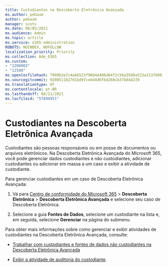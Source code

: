 ```yaml
---
title: Custodiantes na Descoberta Eletrônica Avançada
ms.author: pebaum
author: pebaum
manager: scotv
ms.date: 08/05/2021
ms.audience: Admin
ms.topic: article
ms.service: o365-administration
ROBOTS: NOINDEX, NOFOLLOW
localization_priority: Priority
ms.collection: Adm_O365
ms.custom:
- "3200003"
- "12580"
ms.openlocfilehash: 7999b2e7c4ab6523f9084d406484f2c58a3560a533a3137698f07a18c58d46f4
ms.sourcegitcommit: 920051182781bd97ce4d4d6fbd268cb37b84d239
ms.translationtype: HT
ms.contentlocale: pt-BR
ms.lasthandoff: 08/11/2021
ms.locfileid: "57894951"
---
```

# <a name="custodians-in-advanced-ediscovery"></a>Custodiantes na Descoberta Eletrônica Avançada

Custodiantes são pessoas responsáveis ou em posse de documentos ou arquivos eletrônicos. Na Descoberta Eletrônica Avançada do Microsoft 365, você pode gerenciar dados custodiantes e não custodiantes, adicionar custodiantes ou adicionar em massa a um caso e exibir a atividade de custodiante.

Para gerenciar custodiantes em um caso de Descoberta Eletrônica Avançada:

1. Vá para [Centro de conformidade do Microsoft 365](https://compliance.microsoft.com/) > **Descoberta Eletrônica** > **Descoberta Eletrônica Avançada** e selecione seu caso de Descoberta Eletrônica.

1. Selecione a guia **Fontes de Dados**, selecione um custodiante na lista e, em seguida, selecione **Gerenciar** na página do submenu.

Para obter mais informações sobre como gerenciar e exibir atividades de custodiantes na Descoberta Eletrônica Avançada, consulte:

- [Trabalhar com custodiantes e fontes de dados não custodiantes na Descoberta Eletrônica Avançada](https://docs.microsoft.com/microsoft-365/compliance/managing-custodians)

- [Exibir a atividade de auditoria do custodiante](https://docs.microsoft.com/microsoft-365/compliance/view-custodian-activity).